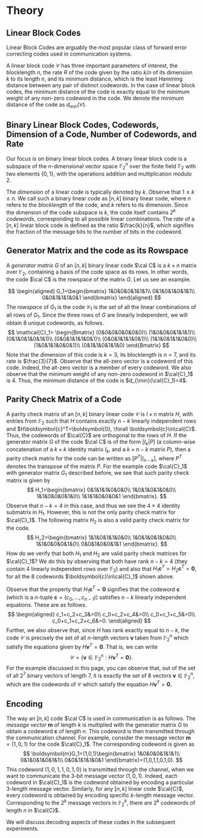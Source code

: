 # Theory 

## Linear Block Codes

Linear Block Codes are arguably the most popular class of forward error correcting codes used in communication systems. 

A linear block code $\mathcal{C}$ has three important parameters of interest, the blocklength $n$, the rate $R$ of the code given by the ratio $k/n$ of its dimension $k$ to its length $n$, and its minimum distance, which is the least Hamming distance between any pair of distinct codewords. In the case of linear block codes, the minimum distance of the code is exactly equal to the minimum weight of any non-zero codeword in the code. We denote the minimum distance of the code as $d_{\min}(\mathcal{C})$. 

## Binary Linear Block Codes, Codewords, Dimension of a Code, Number of Codewords, and Rate 

Our focus is on binary linear block codes. A binary linear block code is a subspace of the $n$-dimensional vector space $\mathbb{F}^n_2$ over the finite field $\mathbb{F}_2$ with two elements $\{0,1\}$, with the operations addition and multiplication modulo $2$. 

The *dimension* of a linear code is typically denoted by $k$. Observe that $1\leq k \leq n$. We call such a binary linear code as $[n,k]$ binary linear code, where $n$ refers to the *blocklength* of the code, and $k$ refers to its dimension. Since the dimension of the code subspace is $k$, the code itself contains *$2^k$ codewords*, corresponding to all possible linear combinations. The *rate* of a $[n,k]$ linear block code is defined as the ratio $\frac{k}{n}$, which signifies the fraction of the message bits to the number of bits in the codeword. 

## Generator Matrix and the code as its Rowspace

A *generator matrix* $G$ of an $[n,k]$ binary linear code $\cal C$ is a $k\times n$ matrix over $\mathbb{F}_2$, containing a basis of the code space as its rows. In other words, the code $\cal C$ is the rowspace of the matrix $G$. Let us see an example. 

$$
\begin{aligned}
G_1=\begin{bmatrix}
1&0&0&0&1&1&1\\
0&1&0&1&0&1&1\\
0&0&1&1&1&0&1
\end{bmatrix}
\end{aligned}
$$
The *rowspace* of $G_1$ is the code $\mathcal{C}_1$ is the set of all the linear combinations of all rows of $G_1$. Since the three rows of $G$ are linearly independent, we will obtain $8$ unique codewords, as follows. 
$$
\mathcal{C}_1=
\begin{Bmatrix}
(0&0&0&0&0&0&0)\\
(1&0&0&0&1&1&1)\\
(0&1&0&1&0&1&1)\\
(0&0&1&1&1&0&1)\\
(0&0&1&1&1&0&1)\\
(1&1&0&1&1&0&0)\\
(1&0&1&1&0&0&1)\\
(0&1&1&0&1&1&0)
\end{Bmatrix}
$$
Note that the dimension of this code is $k=3$, its blocklength is $n=7$, and its rate is $\frac{3}{7}$. Observe that the all-zero vector is a codeword of this code. Indeed, the all-zero vector is a member of every codeword. We also observe that the minimum weight of any non-zero codeword in $\cal{C}_1$ is $4$. Thus, the minimum distance of the code is $d_{\min}(\cal{C}_1)=4$. 

## Parity Check Matrix of a Code

A parity check matrix of an $[n,k]$ binary linear code $\mathcal{C}$ is $l\times n$ matrix $H$, with entries from $\mathbb{F}_2$ such that $H$ contains exactly $n-k$ linearly independent rows and $H\boldsymbol{c}^T=\boldsymbol{0}, \forall \boldsymbol{c}\in\cal{C}$. Thus, the codewords of $\cal{C}$ are orthogonal to the rows of $H$. If the generator matrix $G$ of the code $\cal C$ is of the form $[I_k | P]$ (a column-wise concatenation of a $k\times k$ identity matrix $I_k$, and a $k\times n-k$ matrix $P$), then a parity check matrix for the code can be written as $[P^T|I_{n-k}]$, where $P^T$ denotes the transpose of the matrix $P$. For the example code $\cal{C}_1$ with generator matrix $G_1$ described before, we see that such parity check matrix is given by
$$
H_1=\begin{bmatrix}
0&1&1&1&0&0&0\\
1&0&1&0&1&0&0\\
1&1&0&0&0&1&0\\
1&1&1&0&0&0&1
\end{bmatrix}. 
$$
Observe that $n-k=4$ in this case, and thus we see the $4\times 4$ identity submatrix in $H_1$. However, this is not the only parity check matrix for $\cal{C}_1$. The following matrix $H_2$ is also a valid parity check matrix for the code. 
$$
H_2=\begin{bmatrix}
1&1&0&1&1&0&0\\
1&0&1&0&1&0&0\\
1&1&0&0&0&1&0\\
0&0&1&0&0&1&1
\end{bmatrix}. 
$$
How do we verify that both $H_1$ and $H_2$ are valid parity check matrices for $\cal{C}_1$? We do this by observing that both have rank $n-k=4$ (they contain $4$ linearly independent rows over $\mathbb{F}_2$) and also that $H_1\boldsymbol{c}^T=H_2\boldsymbol{c}^T=\boldsymbol{0}$, for all the $8$ codewords $\boldsymbol{c}\in\cal{C}_1$ shown above. 

Observe that the property that $H_1\boldsymbol{c}^T=\boldsymbol{0}$ signifies that the codeword $\boldsymbol{c}$ (which is a $n$-tuple $\boldsymbol{c}=(c_0,...,c_{n-1})$) satisfies $n-k$ linearly independent equations. These are as follows. 
$$
\begin{aligned}
c_1+c_2+c_3&=0\\
c_0+c_2+c_4&=0\\
c_0+c_1+c_5&=0\\
c_0+c_1+c_2+c_6&=0.
\end{aligned}
$$
Further, we also observe that, since $H$ has rank exactly equal to $n-k$, the code $\mathcal{C}$ is precisely the set of all $n$-length vectors $\boldsymbol{v}$ taken from $\mathbb{F}_2^n$ which satisfy the equations given by $H\boldsymbol{v}^T=\boldsymbol{0}$. That is, we can write
$$
\mathcal{C}=\{\boldsymbol{v}\in\mathbb{F}_2^n : H\boldsymbol{v}^T=\boldsymbol{0} \}. 
$$
For the example discussed in this page, you can observe that, out of the set of all $2^7$ binary vectors of length $7$, it is exactly the set of $8$ vectors $\boldsymbol{v}\in\mathbb{F}_2^n$, which are the codewords of $\mathcal{C}$ which satisfy the equation $H\boldsymbol{v}^T=\boldsymbol{0}$. 

## Encoding

The way an $[n,k]$ code $\cal C$  is used in communication is as follows. The *message vector* $\boldsymbol{m}$ of length $k$ is multiplied with the generator matrix $G$ to obtain a codeword $\boldsymbol{c}$ of length $n$. This codeword is then transmitted through the communication channel. For example, consider the message vector $\boldsymbol{m}=(1,0,1)$ for the code $\cal{C}_1$. The corresponding codeword is given as 
$$
\boldsymbol{m}G_1=(1,0,1)\begin{bmatrix}
1&0&0&0&1&1&1\\
0&1&0&1&0&1&1\\
0&0&1&1&1&0&1
\end{bmatrix}=(1,0,1,1,0,1,0).
$$
This codeword $(1,0,1,1,0,1,0)$ is transmitted through the channel, when we want to communicate the $3$-bit message vector $(1,0,1)$. Indeed, each codeword in $\cal{C}_1$ is the codeword obtained by encoding a particular $3$-length message vector. Similarly, for any $[n,k]$ linear code $\cal{C}$, every codeword is obtained by encoding specific $k$-length message vector. Corresponding to the $2^k$ message vectors in $\mathbb{F}_2^k$, there are $2^k$ codewords of length $n$ in $\cal{C}$.  

We will discuss decoding aspects of these codes in the subsequent experiments. 
